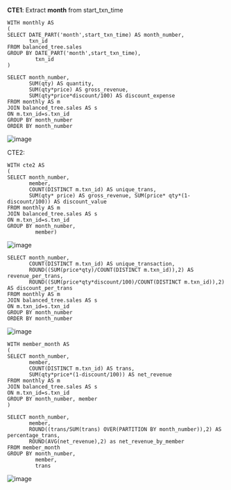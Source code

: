 __CTE1__: Extract __month__ from start_txn_time
```
WITH monthly AS 
(
SELECT DATE_PART('month',start_txn_time) AS month_number, 
       txn_id
FROM balanced_tree.sales
GROUP BY DATE_PART('month',start_txn_time), 
         txn_id
)
```
```
SELECT month_number,
       SUM(qty) AS quantity, 
       SUM(qty*price) AS gross_revenue, 
       SUM(qty*price*discount/100) AS discount_expense
FROM monthly AS m
JOIN balanced_tree.sales AS s
ON m.txn_id=s.txn_id
GROUP BY month_number
ORDER BY month_number
```
![image](https://user-images.githubusercontent.com/89729029/137061714-bf3bc3f4-997b-449c-a3b9-dcb0e9f30f46.png)

CTE2:
```
WITH cte2 AS
(
SELECT month_number, 
       member, 
       COUNT(DISTINCT m.txn_id) AS unique_trans, 
       SUM(qty* price) AS gross_revenue, SUM(price* qty*(1-discount/100)) AS discount_value
FROM monthly AS m
JOIN balanced_tree.sales AS s
ON m.txn_id=s.txn_id
GROUP BY month_number, 
         member)
```
![image](https://user-images.githubusercontent.com/89729029/137069562-f7d09d07-3801-4acc-b02d-c256a777c2bf.png)




```
SELECT month_number, 
       COUNT(DISTINCT m.txn_id) AS unique_transaction, 
       ROUND((SUM(price*qty)/COUNT(DISTINCT m.txn_id)),2) AS revenue_per_trans, 
       ROUND((SUM(price*qty*discount/100)/COUNT(DISTINCT m.txn_id)),2) AS discount_per_trans
FROM monthly AS m
JOIN balanced_tree.sales AS s
ON m.txn_id=s.txn_id
GROUP BY month_number
ORDER BY month_number
```
![image](https://user-images.githubusercontent.com/89729029/137064139-54df8b5e-ed2b-4453-b31f-2b0ff6d99361.png)

```
WITH member_month AS
(
SELECT month_number, 
       member, 
       COUNT(DISTINCT m.txn_id) AS trans, 
       SUM(qty*price*(1-discount/100)) AS net_revenue
FROM monthly AS m
JOIN balanced_tree.sales AS s
ON m.txn_id=s.txn_id
GROUP BY month_number, member
)

SELECT month_number, 
       member, 
       ROUND((trans/SUM(trans) OVER(PARTITION BY month_number)),2) AS percentage_trans, 
       ROUND(AVG(net_revenue),2) as net_revenue_by_member
FROM member_month
GROUP BY month_number, 
         member, 
         trans 
```
![image](https://user-images.githubusercontent.com/89729029/137068754-f8ae4ff0-3ca4-434c-b351-aeed4d9e9e93.png)
